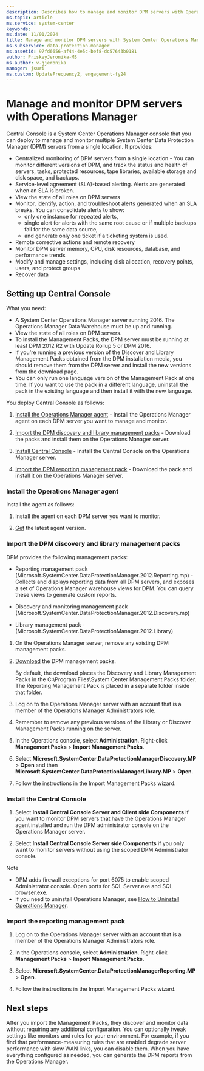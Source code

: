 ```yaml
---
description: Describes how to manage and monitor DPM servers with Operations Manager.
ms.topic: article
ms.service: system-center
keywords:
ms.date: 11/01/2024
title: Manage and monitor DPM servers with System Center Operations Manager
ms.subservice: data-protection-manager
ms.assetid: 97fd6656-af44-4e5c-bef8-dc57643b0181
author: PriskeyJeronika-MS
ms.author: v-gjeronika
manager: jsuri
ms.custom: UpdateFrequency2, engagement-fy24
---
```


# Manage and monitor DPM servers with Operations Manager

Central Console is a System Center Operations Manager console that you can deploy to manage and monitor multiple System Center Data Protection Manager (DPM) servers from a single location. It provides:

- Centralized monitoring of DPM servers from a single location - You can monitor different versions of DPM, and track the status and health of servers, tasks, protected resources, tape libraries, available storage and disk space, and backups.
- Service-level agreement (SLA)-based alerting. Alerts are generated when an SLA is broken.
- View the state of all roles on DPM servers
- Monitor, identify, action, and troubleshoot alerts generated when an SLA breaks. You can consolidate alerts to show:
    - only one instance for repeated alerts,
    - single alert for alerts with the same root cause or if multiple backups fail for the same data source,
    - and generate only one ticket if a ticketing system is used.
- Remote corrective actions and remote recovery
- Monitor DPM server memory, CPU, disk resources, database, and performance trends
- Modify and manage settings, including disk allocation, recovery points, users, and protect groups
- Recover data

## Setting up Central Console

What you need:

- A System Center Operations Manager server running 2016. The Operations Manager Data Warehouse must be up and running.
- View the state of all roles on DPM servers.
- To install the Management Packs, the DPM server must be running at least DPM 2012 R2 with Update Rollup 5 or DPM 2016.
- If you're running a previous version of the Discover and Library Management Packs obtained from the DPM installation media, you should remove them from the DPM server and install the new versions from the download page.
- You can only run one language version of the Management Pack at one time. If you want to use the pack in a different language, uninstall the pack in the existing language and then install it with the new language.

You deploy Central Console as follows:

1. [Install the Operations Manager agent](#BKMK_OM) - Install the Operations Manager agent on each DPM server you want to manage and monitor.

2. [Import the DPM discovery and library management packs](#BKMK_Import) - Download the packs and install them on the Operations Manager server.

3. [Install Central Console](#BKMK_Central) - Install the Central Console on the Operations Manager server.

4. [Import the DPM reporting management pack](#BKMK_ImportReporting) - Download the pack and install it on the Operations Manager server.

### <a name="BKMK_OM"></a>Install the Operations Manager agent

Install the agent as follows:

1. Install the agent on each DPM server you want to monitor.

2. [Get](../scom/manage-deploy-windows-agent-manually.md) the latest agent version.

### <a name="BKMK_Import"></a>Import the DPM discovery and library management packs

DPM provides the following management packs:

- Reporting management pack (Microsoft.SystemCenter.DataProtectionManager.2012.Reporting.mp) - Collects and displays reporting data from all DPM servers, and exposes a set of Operations Manager warehouse views for DPM. You can query these views to generate custom reports.

- Discovery and monitoring management pack (Microsoft.SystemCenter.DataProtectionManager.2012.Discovery.mp)

- Library management pack - (Microsoft.SystemCenter.DataProtectionManager.2012.Library)

1. On the Operations Manager server, remove any existing DPM management packs.

2. [Download](https://www.microsoft.com/download/details.aspx?id=56560) the DPM management packs.

    By default, the download places the Discovery and Library Management Packs in the C:\Program Files\System Center Management Packs folder. The Reporting Management Pack is placed in a separate folder inside that folder.

3. Log on to the Operations Manager server with an account that is a member of the Operations Manager Administrators role.

4. Remember to remove any previous versions of the Library or Discover Management Packs running on the server.

5. In the Operations console, select **Administration**. Right-click **Management Packs** > **Import Management Packs**.

6. Select **Microsoft.SystemCenter.DataProtectionManagerDiscovery.MP** > **Open** and then **Microsoft.SystemCenter.DataProtectionManagerLibrary.MP** > **Open**.

7. Follow the instructions in the Import Management Packs wizard.

### <a name="BKMK_Central"></a>Install the Central Console

1. Select **Install Central Console Server and Client side Components** if you want to monitor DPM servers that have the Operations Manager agent installed and run the DPM administrator console on the Operations Manager server.

2. Select **Install Central Console Server side Components** if you only want to monitor servers without using the scoped DPM Administrator console.

> [!NOTE]
> - DPM adds firewall exceptions for port 6075 to enable scoped Administrator console. Open ports for SQL Server.exe and SQL browser.exe.
> - If you need to uninstall Operations Manager, see [How to Uninstall Operations Manager](/previous-versions/system-center/system-center-2012-R2/hh456442(v=sc.12)).

### <a name="BKMK_ImportReporting"></a>Import the reporting management pack

1. Log on to the Operations Manager server with an account that is a member of the Operations Manager Administrators role.

2. In the Operations console, select **Administration**. Right-click **Management Packs** > **Import Management Packs**.

3. Select **Microsoft.SystemCenter.DataProtectionManagerReporting.MP** > **Open**.

4. Follow the instructions in the Import Management Packs wizard.

## Next steps

After you import the Management Packs, they discover and monitor data without requiring any additional configuration. You can optionally tweak settings like monitors and rules for your environment. For example, if you find that performance-measuring rules that are enabled degrade server performance with slow WAN links, you can disable them. When you have everything configured as needed, you can generate the DPM reports from the Operations Manager.
